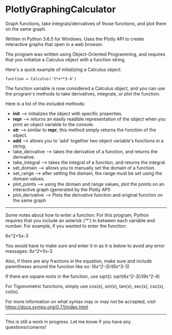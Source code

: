 # PlotlyGraphingCalculator
Graph functions, take integrals/derivatives of those functions, and plot them on the same graph.

Written in Python 3.6.5 for Windows. Uses the Plotly API to create interactive graphs that open in a web browser.

The program was written using Object-Oriented Programming, and requires that you initialize a Calculus object with a function string.

Here's a quick example of initializing a Calculus object:

    function = Calculus('3*x**3-4')

The function variable is now considered a Calculus object, and you can use the program's methods to take derivatives, integrate, or plot the function.

Here is a list of the included methods:
- __init__ --> initializes the object with specific properties.
- __repr__ --> returns an easily readible representation of the object when you print an object variable to the console.
- __str__ --> similar to __repr__, this method simply returns the function of the object.
- __add__ --> allows you to 'add' together two object variable's functions in a string.
- take_derivative --> takes the derivative of a function, and returns the derivative.
- take_integral --> takes the integral of a function, and returns the integral.
- set_domain --> allows you to manually set the domain of a function.
- set_range --> after setting the domain, the range must be set using the domain values.
- plot_points --> using the domain and range values, plot the points on an interactive graph (generated by the Plotly API)
- plot_derivative --> Plots the derivative function and original function on the same graph

********************************************************************************************************************************
Some notes about how to enter a function:
For this program, Python requires that you include an asterisk ('*') in between each variable and number. For example, if you wanted to enter the function:

6x^2+5x-3

You would have to make sure and enter it in as it is below to avoid any error messages: 
6*x^2+5*x-3

Also, if there are any fractions in the equation, make sure and include parentheses around the function like so:
(6*x^2-3)/(6*x^3-3)

If there are square roots in the function, use sqrt():
sqrt(6*x^2-3)/(9*x^2-4)

For Tigonometric functions, simply use cos(x), sin(x), tan(x), sec(x), csc(x), cot(x).

For more information on what syntax may or may not be accepted, visit https://docs.sympy.org/0.7.1/index.html
********************************************************************************************************************************

This is still a work in progress. Let me know if you have any questions/conerns!
